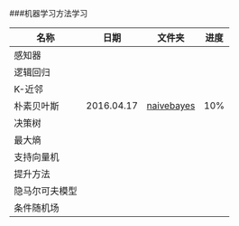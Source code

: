 ###机器学习方法学习

|   名称   |     日期    |      文件夹      |   进度|
|----------|-------------|------------------|-------|
|感知器    |             |                  |       |
|逻辑回归  |             |                  |       |
|K-近邻    |             |                  |       |
|朴素贝叶斯| 2016.04.17  | [naivebayes](naivebayes/) |  10%     |
|决策树    |             |                  |       |
|最大熵    |             |                  |       |
|支持向量机|             |                  |       |
|提升方法  |             |                  |       |
|隐马尔可夫模型|         |                  |       |
|条件随机场|             |                  |       |



